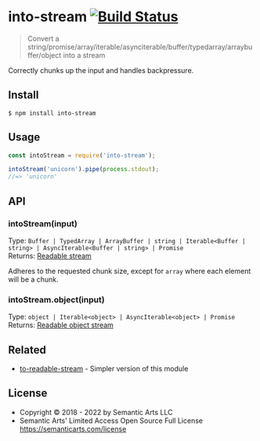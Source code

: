 # into-stream [![Build Status](https://travis-ci.com/sindresorhus/into-stream.svg?branch=master)](https://travis-ci.com/github/sindresorhus/into-stream)

> Convert a string/promise/array/iterable/asynciterable/buffer/typedarray/arraybuffer/object into a stream

Correctly chunks up the input and handles backpressure.

## Install

```
$ npm install into-stream
```

## Usage

```js
const intoStream = require('into-stream');

intoStream('unicorn').pipe(process.stdout);
//=> 'unicorn'
```

## API

### intoStream(input)

Type: `Buffer | TypedArray | ArrayBuffer | string | Iterable<Buffer | string> | AsyncIterable<Buffer | string> | Promise`\
Returns: [Readable stream](https://nodejs.org/api/stream.html#stream_class_stream_readable)

Adheres to the requested chunk size, except for `array` where each element will be a chunk.

### intoStream.object(input)

Type: `object | Iterable<object> | AsyncIterable<object> | Promise`\
Returns: [Readable object stream](https://nodejs.org/api/stream.html#stream_object_mode)

## Related

- [to-readable-stream](https://github.com/sindresorhus/to-readable-stream) - Simpler version of this module

## License

- Copyright © 2018 - 2022 by Semantic Arts LLC
- Semantic Arts' Limited Access Open Source Full License https://semanticarts.com/license
